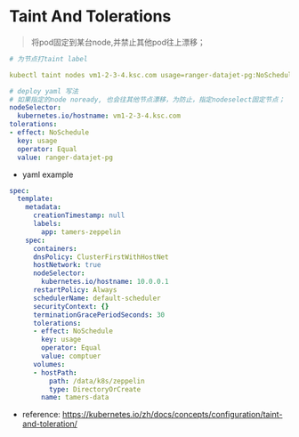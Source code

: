 # Taint And Tolerations
> 将pod固定到某台node,并禁止其他pod往上漂移；

``` yaml
# 为节点打taint label

kubectl taint nodes vm1-2-3-4.ksc.com usage=ranger-datajet-pg:NoSchedule

# deploy yaml 写法
# 如果指定的node noready, 也会往其他节点漂移，为防止，指定nodeselect固定节点；
nodeSelector:
  kubernetes.io/hostname: vm1-2-3-4.ksc.com
tolerations:
- effect: NoSchedule
  key: usage
  operator: Equal
  value: ranger-datajet-pg
```

* yaml example

``` yaml
spec:
  template:
    metadata:
      creationTimestamp: null
      labels:
        app: tamers-zeppelin
    spec:
      containers:
      dnsPolicy: ClusterFirstWithHostNet
      hostNetwork: true
      nodeSelector:
        kubernetes.io/hostname: 10.0.0.1
      restartPolicy: Always
      schedulerName: default-scheduler
      securityContext: {}
      terminationGracePeriodSeconds: 30
      tolerations:
      - effect: NoSchedule
        key: usage
        operator: Equal
        value: comptuer
      volumes:
      - hostPath:
          path: /data/k8s/zeppelin
          type: DirectoryOrCreate
        name: tamers-data
```

* reference:
https://kubernetes.io/zh/docs/concepts/configuration/taint-and-toleration/